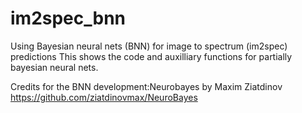 # im2spec_bnn
Using Bayesian neural nets (BNN) for image to spectrum (im2spec) predictions
This shows the code and auxilliary functions for partially bayesian neural nets.

Credits for the BNN development:Neurobayes by Maxim Ziatdinov
https://github.com/ziatdinovmax/NeuroBayes

